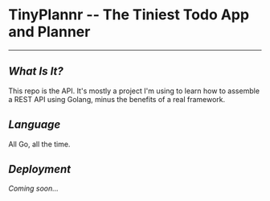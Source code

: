 # TinyPlannr -- The Tiniest Todo App and Planner
---

## *What Is It?*
This repo is the API. It's mostly a project I'm using to learn how to assemble a REST API using Golang, minus
the benefits of a real framework.

## *Language*
All Go, all the time.

## *Deployment*
_Coming soon..._

